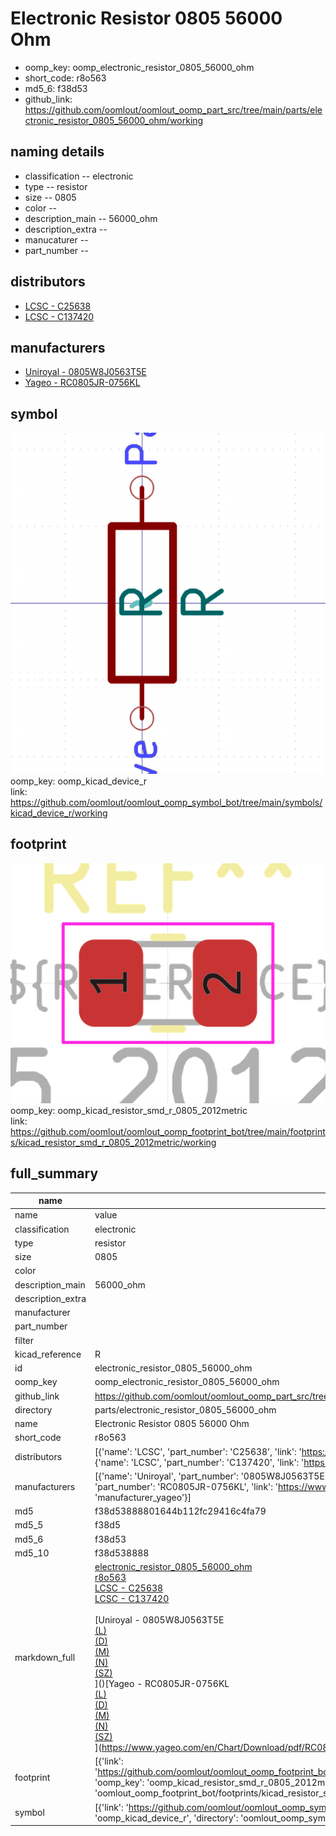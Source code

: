 # Electronic Resistor 0805 56000 Ohm

  
* oomp_key: oomp_electronic_resistor_0805_56000_ohm 
* short_code: r8o563
* md5_6: f38d53  
* github_link: https://github.com/oomlout/oomlout_oomp_part_src/tree/main/parts/electronic_resistor_0805_56000_ohm/working  
## naming details
* classification -- electronic
* type -- resistor
* size -- 0805
* color -- 
* description_main -- 56000_ohm
* description_extra -- 
* manucaturer -- 
* part_number -- 

## distributors
* [LCSC - C25638](https://lcsc.com/product-detail/C25638.html)  
* [LCSC - C137420](https://lcsc.com/product-detail/C137420.html)  

## manufacturers
* [Uniroyal - 0805W8J0563T5E]()  
* [Yageo - RC0805JR-0756KL](https://www.yageo.com/en/Chart/Download/pdf/RC0805JR-0756KL)  

## symbol

![](symbol/0/working/working_600.png)  
oomp_key: oomp_kicad_device_r  
link: https://github.com/oomlout/oomlout_oomp_symbol_bot/tree/main/symbols/kicad_device_r/working  

## footprint

![](footprint/0/working/working_600.png)  
oomp_key: oomp_kicad_resistor_smd_r_0805_2012metric  
link: https://github.com/oomlout/oomlout_oomp_footprint_bot/tree/main/footprints/kicad_resistor_smd_r_0805_2012metric/working  

## full_summary
| name | value | 
| --- | --- | 
| name | value | 
| classification | electronic | 
| type | resistor | 
| size | 0805 | 
| color |  | 
| description_main | 56000_ohm | 
| description_extra |  | 
| manufacturer |  | 
| part_number |  | 
| filter |  | 
| kicad_reference | R | 
| id | electronic_resistor_0805_56000_ohm | 
| oomp_key | oomp_electronic_resistor_0805_56000_ohm | 
| github_link | https://github.com/oomlout/oomlout_oomp_part_src/tree/main/parts/electronic_resistor_0805_56000_ohm/working | 
| directory | parts/electronic_resistor_0805_56000_ohm | 
| name | Electronic Resistor 0805 56000 Ohm | 
| short_code | r8o563 | 
| distributors | [{'name': 'LCSC', 'part_number': 'C25638', 'link': 'https://lcsc.com/product-detail/C25638.html', 'id': 'distributor_lcsc'}, {'name': 'LCSC', 'part_number': 'C137420', 'link': 'https://lcsc.com/product-detail/C137420.html', 'id': 'distributor_lcsc'}] | 
| manufacturers | [{'name': 'Uniroyal', 'part_number': '0805W8J0563T5E', 'link': '', 'id': 'manufacturer_uniroyal'}, {'name': 'Yageo', 'part_number': 'RC0805JR-0756KL', 'link': 'https://www.yageo.com/en/Chart/Download/pdf/RC0805JR-0756KL', 'id': 'manufacturer_yageo'}] | 
| md5 | f38d53888801644b112fc29416c4fa79 | 
| md5_5 | f38d5 | 
| md5_6 | f38d53 | 
| md5_10 | f38d538888 | 
| markdown_full | [electronic_resistor_0805_56000_ohm](https://github.com/oomlout/oomlout_oomp_part_src/tree/main/parts/electronic_resistor_0805_56000_ohm/working)<br>[r8o563](https://github.com/oomlout/oomlout_oomp_part_src/tree/main/parts/electronic_resistor_0805_56000_ohm/working)<br>[LCSC - C25638<br>](https://lcsc.com/product-detail/C25638.html)[LCSC - C137420<br>](https://lcsc.com/product-detail/C137420.html)<br>[Uniroyal - 0805W8J0563T5E<br>[(L)<br>](https://www.lcsc.com/search?q=0805W8J0563T5E)[(D)<br>](https://www.digikey.com/en/products?,keywords=0805W8J0563T5E)[(M)<br>](https://www.mouser.com/Search/Refine?Keyword=0805W8J0563T5E)[(N)<br>](https://www.newark.com/search?st=0805W8J0563T5E)[(SZ)<br>](https://so.szlcsc.com/global.html?k=0805W8J0563T5E)]()[Yageo - RC0805JR-0756KL<br>[(L)<br>](https://www.lcsc.com/search?q=RC0805JR-0756KL)[(D)<br>](https://www.digikey.com/en/products?,keywords=RC0805JR-0756KL)[(M)<br>](https://www.mouser.com/Search/Refine?Keyword=RC0805JR-0756KL)[(N)<br>](https://www.newark.com/search?st=RC0805JR-0756KL)[(SZ)<br>](https://so.szlcsc.com/global.html?k=RC0805JR-0756KL)](https://www.yageo.com/en/Chart/Download/pdf/RC0805JR-0756KL) | 
| footprint | [{'link': 'https://github.com/oomlout/oomlout_oomp_footprint_bot/tree/main/foootprntss/kicad_resistor_smd_r_0805_2012metric', 'oomp_key': 'oomp_kicad_resistor_smd_r_0805_2012metric', 'directory': 'oomlout_oomp_footprint_bot/footprints/kicad_resistor_smd_r_0805_2012metric//working/working.kicad_mod'}] | 
| symbol | [{'link': 'https://github.com/oomlout/oomlout_oomp_symbol_bot/tree/main/symbols/kicad_device_r', 'oomp_key': 'oomp_kicad_device_r', 'directory': 'oomlout_oomp_symbol_bot/symbols/kicad_device_r//working/working.kicad_sym'}] | 
